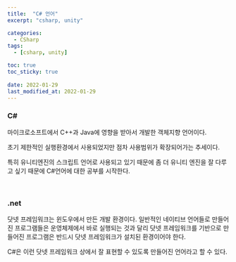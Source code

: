 ```yaml
---
title:  "C# 언어"
excerpt: "csharp, unity"

categories:
  - CSharp
tags:
  - [csharp, unity]

toc: true
toc_sticky: true
 
date: 2022-01-29 
last_modified_at: 2022-01-29
---  
```


### C#

마이크로소프트에서 C++과 Java에 영향을 받아서 개발한 객체지향 언어이다. 

초기 제한적인 실행환경에서 사용되었지만 점차 사용범위가 확장되어가는 추세이다. 

특히 유니티엔진의 스크립트 언어로 사용되고 있기 때문에 좀 더 유니티 엔진을 잘 다루고 싶기 때문에 C#언어에 대한 공부를 시작한다. 

<br>

### .net

닷넷 프레임워크는 윈도우에서 만든 개발 환경이다. 일반적인 네이티브 언어들로 만들어진 프로그램들은 운영체제에서 바로 실행되는 것과 달리 닷넷 프레임워크를 기반으로 만들어진 프로그램은 반드시 닷넷 프레임워크가 설치된 환경이어야 한다.

C#은 이런 닷넷 프레임워크 상에서 잘 표현할 수 있도록 만들어진 언어라고 할 수 있다. 